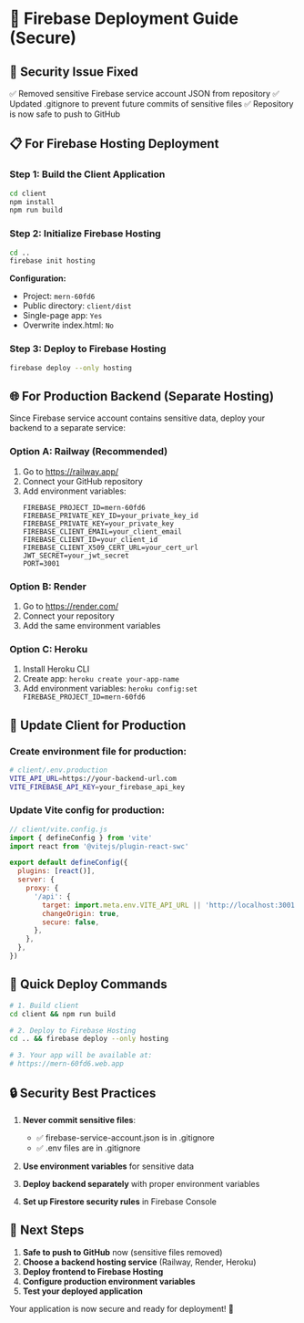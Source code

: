 # 🚀 Firebase Deployment Guide (Secure)

## 🔐 Security Issue Fixed
✅ Removed sensitive Firebase service account JSON from repository
✅ Updated .gitignore to prevent future commits of sensitive files
✅ Repository is now safe to push to GitHub

## 📋 For Firebase Hosting Deployment

### Step 1: Build the Client Application
```bash
cd client
npm install
npm run build
```

### Step 2: Initialize Firebase Hosting
```bash
cd ..
firebase init hosting
```

**Configuration:**
- Project: `mern-60fd6`
- Public directory: `client/dist`
- Single-page app: `Yes`
- Overwrite index.html: `No`

### Step 3: Deploy to Firebase Hosting
```bash
firebase deploy --only hosting
```

## 🌐 For Production Backend (Separate Hosting)

Since Firebase service account contains sensitive data, deploy your backend to a separate service:

### Option A: Railway (Recommended)
1. Go to https://railway.app/
2. Connect your GitHub repository
3. Add environment variables:
   ```
   FIREBASE_PROJECT_ID=mern-60fd6
   FIREBASE_PRIVATE_KEY_ID=your_private_key_id
   FIREBASE_PRIVATE_KEY=your_private_key
   FIREBASE_CLIENT_EMAIL=your_client_email
   FIREBASE_CLIENT_ID=your_client_id
   FIREBASE_CLIENT_X509_CERT_URL=your_cert_url
   JWT_SECRET=your_jwt_secret
   PORT=3001
   ```

### Option B: Render
1. Go to https://render.com/
2. Connect your repository
3. Add the same environment variables

### Option C: Heroku
1. Install Heroku CLI
2. Create app: `heroku create your-app-name`
3. Add environment variables: `heroku config:set FIREBASE_PROJECT_ID=mern-60fd6`

## 🔧 Update Client for Production

### Create environment file for production:
```bash
# client/.env.production
VITE_API_URL=https://your-backend-url.com
VITE_FIREBASE_API_KEY=your_firebase_api_key
```

### Update Vite config for production:
```javascript
// client/vite.config.js
import { defineConfig } from 'vite'
import react from '@vitejs/plugin-react-swc'

export default defineConfig({
  plugins: [react()],
  server: {
    proxy: {
      '/api': {
        target: import.meta.env.VITE_API_URL || 'http://localhost:3001',
        changeOrigin: true,
        secure: false,
      },
    },
  },
})
```

## 🚀 Quick Deploy Commands

```bash
# 1. Build client
cd client && npm run build

# 2. Deploy to Firebase Hosting
cd .. && firebase deploy --only hosting

# 3. Your app will be available at:
# https://mern-60fd6.web.app
```

## 🔒 Security Best Practices

1. **Never commit sensitive files**:
   - ✅ firebase-service-account.json is in .gitignore
   - ✅ .env files are in .gitignore

2. **Use environment variables** for sensitive data
3. **Deploy backend separately** with proper environment variables
4. **Set up Firestore security rules** in Firebase Console

## 🎯 Next Steps

1. **Safe to push to GitHub** now (sensitive files removed)
2. **Choose a backend hosting service** (Railway, Render, Heroku)
3. **Deploy frontend to Firebase Hosting**
4. **Configure production environment variables**
5. **Test your deployed application**

Your application is now secure and ready for deployment! 🎉
